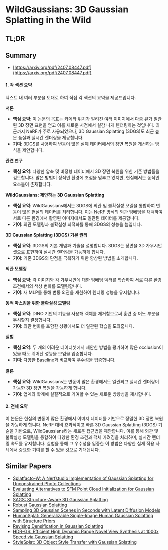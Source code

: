 # WildGaussians: 3D Gaussian Splatting in the Wild
## TL;DR
## Summary
- [https://arxiv.org/pdf/2407.08447.pdf](https://arxiv.org/pdf/2407.08447.pdf)

#### 1. 각 섹션 요약
텍스트 내 여러 부분을 토대로 하여 직접 각 섹션의 요약을 제공드립니다.

**서론**
- **핵심 요약**: 이 논문의 목표는 카메라 위치가 알려진 여러 이미지에서 다중 뷰가 일관된 3D 장면 표현을 얻고 이를 새로운 시점에서 실감 나게 렌더링하는 것입니다. 최근까지 NeRF가 주로 사용되었으나, 3D Gaussian Splatting (3DGS)도 최근 높은 품질과 실시간 렌더링을 제공합니다.
- **기여**: 3DGS를 사용하여 변동이 많은 실제 데이터에서의 장면 복원을 개선하는 방식을 제안합니다.

**관련 연구**
- **핵심 요약**: 다양한 압축 및 비정형 데이터에서 3D 장면 복원을 위한 기존 방법들을 검토합니다. 많은 방법이 정적인 환경에 초점을 맞추고 있지만, 현실에서는 동적인 요소들이 존재합니다.
  
**WildGaussians: 제안하는 3D Gaussian Splatting**
- **핵심 요약**: WildGaussians에서는 3DGS에 외관 및 불확실성 모델을 통합하여 변동이 많은 현실의 데이터를 처리합니다. 이는 NeRF 방식의 외관 임베딩을 채택하여 서로 다른 환경에서 촬영된 이미지에서도 일관된 데이터를 제공합니다.
- **기여**: 외관 모델링과 불확실성 최적화를 통해 3DGS의 성능을 높입니다.

**3D Gaussian Splatting (3DGS) 기본 원리**
- **핵심 요약**: 3DGS의 기본 개념과 기술을 설명합니다. 3DGS는 장면을 3D 가우시안 셋으로 표현하여 실시간 렌더링을 가능하게 합니다.
- **기여**: 기존 3DGS의 단점을 극복하기 위한 향상된 방법을 소개합니다.
 
**외관 모델링**
- **핵심 요약**: 각 이미지와 각 가우시안에 대한 임베딩 벡터를 학습하여 서로 다른 환경 조건에서의 색상 변화를 모델링합니다.
- **기여**: 새 MLP를 통해 변동 외관을 재현하여 렌더링 성능을 유지합니다.

**동적 마스킹을 위한 불확실성 모델링**
- **핵심 요약**: DINO 기반의 기능을 사용해 객체를 제거함으로써 훈련 중 어느 부분을 무시할지 결정합니다.
- **기여**: 외관 변화를 포함한 상황에서도 더 일관된 학습을 도와줍니다.

**실험**
- **핵심 요약**: 두 개의 어려운 데이터셋에서 제안한 방법을 평가하여 많은 occlusion이 있을 때도 뛰어난 성능을 보임을 입증합니다.
- **기여**: 다양한 Baseline과 비교하여 우수성을 입증합니다.

**결론**
- **핵심 요약**: WildGaussians는 변동이 많은 환경에서도 일관되고 실시간 렌더링이 가능한 3D 장면 복원을 가능하게 합니다.
- **기여**: 업계와 학계에 실질적으로 기여할 수 있는 새로운 방향성을 제시합니다.

#### 2. 전체 요약
이 논문은 현실의 변동이 많은 환경에서 이미지 데이터를 기반으로 정밀한 3D 장면 복원을 가능하게 합니다. NeRF 대비 효과적이고 빠른 3D Gaussian Splatting (3DGS) 기술을 기반으로, WildGaussians라는 새로운 접근법을 제안합니다. 이를 통해 외관 및 불확실성 모델링을 통합하여 다양한 환경 조건과 객체 가려짐을 처리하며, 실시간 렌더링 속도를 유지합니다. 실험을 통해 그 우수성을 입증한 이 방법은 다양한 실제 적용 사례에서 중요한 기여를 할 수 있을 것으로 기대됩니다.

## Similar Papers
- [Splatfacto-W: A Nerfstudio Implementation of Gaussian Splatting for Unconstrained Photo Collections](2407.12306.md)
- [Evaluating Alternatives to SFM Point Cloud Initialization for Gaussian Splatting](2404.12547.md)
- [SAGS: Structure-Aware 3D Gaussian Splatting](2404.19149.md)
- [Robust Gaussian Splatting](2404.04211.md)
- [Sampling 3D Gaussian Scenes in Seconds with Latent Diffusion Models](2406.13099.md)
- [HumanSplat: Generalizable Single-Image Human Gaussian Splatting with Structure Priors](2406.12459.md)
- [Revising Densification in Gaussian Splatting](2404.06109.md)
- [HDR-GS: Efficient High Dynamic Range Novel View Synthesis at 1000x Speed via Gaussian Splatting](2405.15125.md)
- [StyleSplat: 3D Object Style Transfer with Gaussian Splatting](2407.09473.md)
